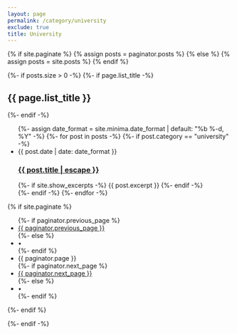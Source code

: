```yaml
---
layout: page
permalink: /category/university
exclude: true
title: University
---
```


{% if site.paginate %}
{% assign posts = paginator.posts %}
{% else %}
{% assign posts = site.posts %}
{% endif %}


{%- if posts.size > 0 -%}
{%- if page.list_title -%}
<h2 class="post-list-heading">{{ page.list_title }}</h2>
{%- endif -%}
<ul class="post-list">
{%- assign date_format = site.minima.date_format | default: "%b %-d, %Y" -%}
{%- for post in posts -%}
{%- if post.category == "university" -%}
<li>
<span class="post-meta">{{ post.date | date: date_format }}</span>
<h3>
<a class="post-link" href="{{ post.url | relative_url }}">
{{ post.title | escape }}
</a>
</h3>
{%- if site.show_excerpts -%}
{{ post.excerpt }}
{%- endif -%}
</li>
{%- endif -%}
{%- endfor -%}
</ul>

{% if site.paginate %}
<div class="pager">
<ul class="pagination">
{%- if paginator.previous_page %}
<li><a href="{{ paginator.previous_page_path | relative_url }}" class="previous-page">{{ paginator.previous_page }}</a></li>
{%- else %}
<li><div class="pager-edge">•</div></li>
{%- endif %}
<li><div class="current-page">{{ paginator.page }}</div></li>
{%- if paginator.next_page %}
<li><a href="{{ paginator.next_page_path | relative_url }}" class="next-page">{{ paginator.next_page }}</a></li>
{%- else %}
<li><div class="pager-edge">•</div></li>
{%- endif %}
</ul>
</div>
{%- endif %}

{%- endif -%}
